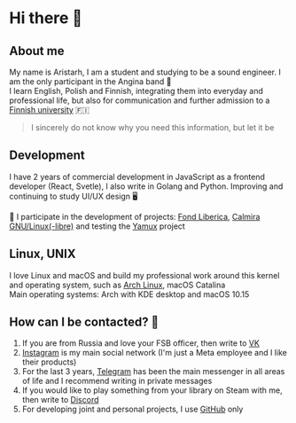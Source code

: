# Hi there 👋 <br>

## About me
My name is Aristarh, I am a student and studying to be a sound engineer. I am the only participant in the Angina band 🎹 <br>
I learn English, Polish and Finnish, integrating them into everyday and professional life, but also for communication and further admission to a [Finnish university](https://www.utu.fi/fi) 🇫🇮
> I sincerely do not know why you need this information, but let it be

## Development
I have 2 years of commercial development in JavaScript as a frontend developer (React, Svetle), I also write in Golang and Python. 
Improving and continuing to study UI/UX design 🖥

📌  I participate in the development of projects: [Fond Liberica](https://gitlab.com/liberica-ide), [Calmira GNU/Linux(-libre)](https://github.com/CalmiraLinux) and testing the [Yamux](https://gitlab.com/KirMozor/Yamux) project 

## Linux, UNIX
I love Linux and macOS and build my professional work around this kernel and operating system, such as [Arch Linux](https://archlinux.org/), macOS Catalina <br>
Main operating systems: Arch with KDE desktop and macOS 10.15

## How can I be contacted? 🧐
1. If you are from Russia and love your FSB officer, then write to [VK](https://vk.com/aristarh_bahirev)
2. [Instagram](https://instagram.com/bahirev_aristarh) is my main social network (I'm just a Meta employee and I like their products)
3. For the last 3 years, [Telegram](https://t.me/aristarh_bahirev) has been the main messenger in all areas of life and I recommend writing in private messages
4. If you would like to play something from your library on Steam with me, then write to [Discord](https://discordapp.com/users/854752467221086239/)
5. For developing joint and personal projects, I use [GitHub](https://github.com/BahirevAristarh) only
